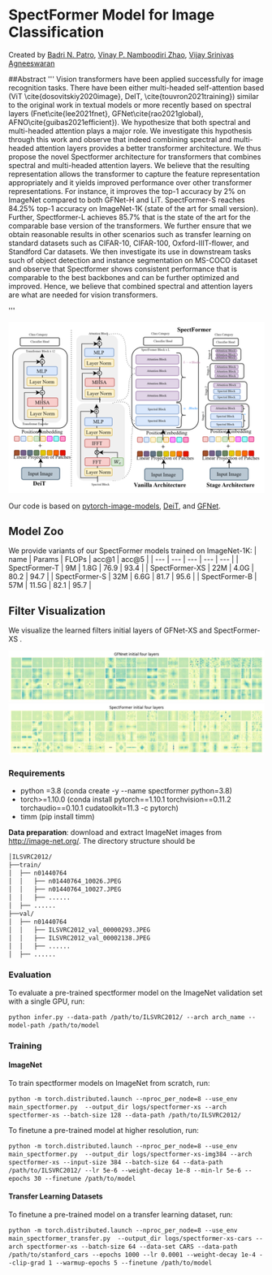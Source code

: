 # SpectFormer Model for Image Classification

Created by [Badri N. Patro](https://badripatro.github.io/), [Vinay P. Namboodiri Zhao](https://vinaypn.github.io/), [Vijay Srinivas Agneeswaran](https://in.linkedin.com/in/vijaysrinivasagneeswaran)

##Abstract 
'''
Vision transformers have been applied successfully for image recognition tasks. There have been either multi-headed self-attention based (ViT \cite{dosovitskiy2020image}, DeIT, \cite{touvron2021training}) similar to the original work in textual models or more recently based on spectral layers (Fnet\cite{lee2021fnet}, GFNet\cite{rao2021global}, AFNO\cite{guibas2021efficient}). We hypothesize that both spectral and multi-headed attention plays a major role. We investigate this hypothesis through this work and observe that indeed combining spectral and multi-headed attention layers provides a better transformer architecture. We thus propose the novel Spectformer architecture for transformers that combines spectral and multi-headed attention layers. We believe that the resulting representation allows the transformer to capture the feature representation appropriately and it yields improved performance over other transformer representations. For instance, it improves the top-1 accuracy by 2\% on ImageNet compared to both GFNet-H and LiT. SpectFormer-S reaches 84.25\% top-1 accuracy on ImageNet-1K (state of the art for small version). Further, Spectformer-L achieves 85.7\% that is the state of the art for the comparable base version of the transformers. We further ensure that we obtain reasonable results in other scenarios such as transfer learning on standard datasets such as CIFAR-10, CIFAR-100, Oxford-IIIT-flower, and Standford Car datasets.  We then investigate its use in downstream tasks such of object detection and instance segmentation on MS-COCO dataset and observe that Spectformer shows consistent performance that is comparable to the best backbones and can be further optimized and improved. Hence, we believe that combined spectral and attention layers are what are needed for vision transformers.

'''

![Main Model](figs/SpectFormer_main.png)

Our code is based on [pytorch-image-models](https://github.com/rwightman/pytorch-image-models), [DeiT](https://github.com/facebookresearch/deit), and [GFNet](https://github.com/raoyongming/GFNet).




## Model Zoo

We provide variants of our SpectFormer models trained on ImageNet-1K:
| name |  Params | FLOPs | acc@1 | acc@5 | 
| --- | --- | --- | --- | --- | 
| SpectFormer-T | 9M | 1.8G | 76.9 | 93.4 | 
| SpectFormer-XS |  22M | 4.0G | 80.2 | 94.7 |
| SpectFormer-S |  32M | 6.6G | 81.7 | 95.6 | 
| SpectFormer-B |  57M | 11.5G | 82.1 | 95.7 | 




## Filter Visualization

We visualize the learned filters initial  layers of GFNet-XS and SpectFormer-XS . 

![GFNet](figs/GFNet_filter.jpg)
![SpectFormer](figs/SpectFormer_filter.jpg)



### Requirements

- python =3.8 (conda create -y --name spectformer python=3.8)
- torch>=1.10.0 (conda install pytorch==1.10.1 torchvision==0.11.2 torchaudio==0.10.1 cudatoolkit=11.3 -c pytorch)
- timm (pip install timm)


**Data preparation**: download and extract ImageNet images from http://image-net.org/. The directory structure should be

```
│ILSVRC2012/
├──train/
│  ├── n01440764
│  │   ├── n01440764_10026.JPEG
│  │   ├── n01440764_10027.JPEG
│  │   ├── ......
│  ├── ......
├──val/
│  ├── n01440764
│  │   ├── ILSVRC2012_val_00000293.JPEG
│  │   ├── ILSVRC2012_val_00002138.JPEG
│  │   ├── ......
│  ├── ......
```

### Evaluation

To evaluate a pre-trained spectformer model on the ImageNet validation set with a single GPU, run:

```
python infer.py --data-path /path/to/ILSVRC2012/ --arch arch_name --model-path /path/to/model
```


### Training

#### ImageNet

To train spectformer models on ImageNet from scratch, run:

```
python -m torch.distributed.launch --nproc_per_node=8 --use_env main_spectformer.py  --output_dir logs/spectformer-xs --arch spectformer-xs --batch-size 128 --data-path /path/to/ILSVRC2012/
```

To finetune a pre-trained model at higher resolution, run:

```
python -m torch.distributed.launch --nproc_per_node=8 --use_env main_spectformer.py  --output_dir logs/spectformer-xs-img384 --arch spectformer-xs --input-size 384 --batch-size 64 --data-path /path/to/ILSVRC2012/ --lr 5e-6 --weight-decay 1e-8 --min-lr 5e-6 --epochs 30 --finetune /path/to/model
```

#### Transfer Learning Datasets

To finetune a pre-trained model on a transfer learning dataset, run:
```
python -m torch.distributed.launch --nproc_per_node=8 --use_env main_spectformer_transfer.py  --output_dir logs/spectformer-xs-cars --arch spectformer-xs --batch-size 64 --data-set CARS --data-path /path/to/stanford_cars --epochs 1000 --lr 0.0001 --weight-decay 1e-4 --clip-grad 1 --warmup-epochs 5 --finetune /path/to/model 
```

